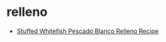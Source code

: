# relleno

 * [Stuffed Whitefish Pescado Blanco Relleno Recipe](index/s/stuffed-whitefish-pescado-blanco-relleno-recipe.json)
